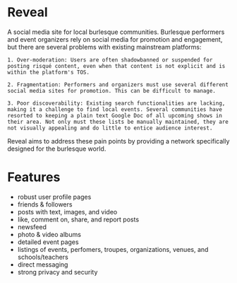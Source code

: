# Reveal

A social media site for local burlesque communities. Burlesque performers and event organizers rely on social media for promotion and engagement, but there are several problems with existing mainstream platforms:

    1. Over-moderation: Users are often shadowbanned or suspended for posting risqué content, even when that content is not explicit and is within the platform's TOS.

    2. Fragmentation: Performers and organizers must use several different social media sites for promotion. This can be difficult to manage.

    3. Poor discoverability: Existing search functionalities are lacking, making it a challenge to find local events. Several communities have resorted to keeping a plain text Google Doc of all upcoming shows in their area. Not only must these lists be manually maintained, they are not visually appealing and do little to entice audience interest.

Reveal aims to address these pain points by providing a network specifically designed for the burlesque world.

# Features

- robust user profile pages
- friends & followers
- posts with text, images, and video
- like, comment on, share, and report posts
- newsfeed
- photo & video albums
- detailed event pages
- listings of events, perfomers, troupes, organizations, venues, and schools/teachers
- direct messaging
- strong privacy and security
